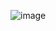 ![image](https://user-images.githubusercontent.com/65100355/220121894-aae9f0e0-ec72-49b2-963f-fddaece60f63.png)
